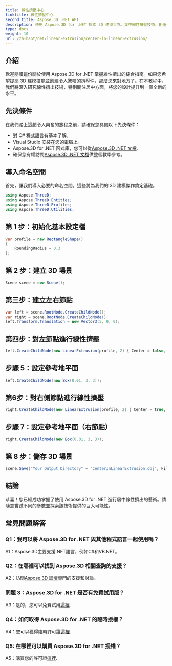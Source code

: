 ```yaml
---
title: 線性擠壓中心
linktitle: 線性擠壓中心
second_title: Aspose.3D .NET API
description: 使用 Aspose.3D for .NET 探索 3D 建模世界。集中線性擠壓技術，創造令人驚嘆的設計，並釋放您的創造力。
type: docs
weight: 10
url: /zh-hant/net/linear-extrusion/center-in-linear-extrusion/
---
```

## 介紹

歡迎閱讀這份關於使用 Aspose.3D for .NET 掌握線性擠出的綜合指南。如果您希望提高 3D 建模技能並創建令人驚嘆的擠壓件，那麼您來對地方了。在本教程中，我們將深入研究線性擠出技術，特別關注居中方面，將您的設計提升到一個全新的水平。

## 先決條件

在我們踏上這趟令人興奮的旅程之前，請確保您具備以下先決條件：

- 對 C# 程式語言有基本了解。
- Visual Studio 安裝在您的電腦上。
-  Aspose.3D for .NET 函式庫，您可以從[Aspose.3D .NET 文檔](https://reference.aspose.com/3d/net/).
- 確保您有權訪問[Aspose.3D .NET 文檔](https://reference.aspose.com/3d/net/)供整個教學參考。

## 導入命名空間

首先，讓我們導入必要的命名空間。這些將為我們的 3D 建模傑作奠定基礎。

```csharp
using Aspose.ThreeD;
using Aspose.ThreeD.Entities;
using Aspose.ThreeD.Profiles;
using Aspose.ThreeD.Utilities;
```

## 第 1 步：初始化基本設定檔

```csharp
var profile = new RectangleShape()
{
    RoundingRadius = 0.3
};
```

## 第 2 步：建立 3D 場景

```csharp
Scene scene = new Scene();
```

## 第三步：建立左右節點

```csharp
var left = scene.RootNode.CreateChildNode();
var right = scene.RootNode.CreateChildNode();
left.Transform.Translation = new Vector3(5, 0, 0);
```

## 第四步：對左節點進行線性擠壓

```csharp
left.CreateChildNode(new LinearExtrusion(profile, 2) { Center = false, Slices = 3 });
```

## 步驟 5：設定參考地平面

```csharp
left.CreateChildNode(new Box(0.01, 3, 3));
```

## 第6步：對右側節點進行線性擠壓

```csharp
right.CreateChildNode(new LinearExtrusion(profile, 2) { Center = true, Slices = 3 });
```

## 步驟 7：設定參考地平面（右節點）

```csharp
right.CreateChildNode(new Box(0.01, 3, 3));
```

## 第 8 步：儲存 3D 場景

```csharp
scene.Save("Your Output Directory" + "CenterInLinearExtrusion.obj", FileFormat.WavefrontOBJ);
```

## 結論

恭喜！您已經成功掌握了使用 Aspose.3D for .NET 進行居中線性擠出的藝術。請隨意嘗試不同的參數並探索該技術提供的巨大可能性。

## 常見問題解答

### Q1：我可以將 Aspose.3D for .NET 與其他程式語言一起使用嗎？

A1：Aspose.3D主要支援.NET語言，例如C#和VB.NET。

### Q2：在哪裡可以找到 Aspose.3D 相關查詢的支援？

 A2：訪問[Aspose.3D 論壇](https://forum.aspose.com/c/3d/18)專門的支援和討論。

### 問題 3：Aspose.3D for .NET 是否有免費試用版？

 A3：是的，您可以免費試用[這裡](https://releases.aspose.com/).

### Q4：如何取得 Aspose.3D for .NET 的臨時授權？

A4：您可以獲得臨時許可證[這裡](https://purchase.aspose.com/temporary-license/).

### Q5: 在哪裡可以購買 Aspose.3D for .NET 授權？

 A5：購買您的許可證[這裡](https://purchase.aspose.com/buy).
